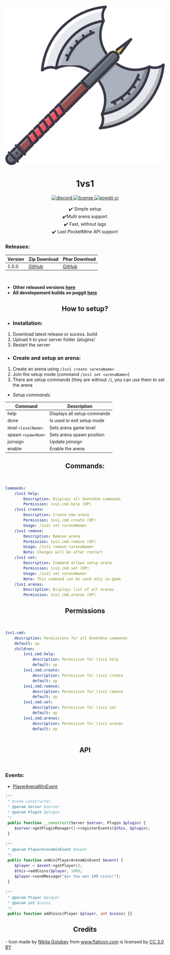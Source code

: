 
<a align="center"><img src="https://github.com/GamakCZ/1vs1/blob/master/icon.png?raw=true" height=20%></img></a>
<h1 align="center">1vs1</h1>

<div align="center">
	<a href="https://discord.gg/uwBf2jS">
        <img src="https://img.shields.io/badge/chat-on%20discord-7289da.svg" alt="discord">
    </a>
    <a href="https://github.com/GamakCZ/OneVsOne/blob/master/LICENSE">
        <img src="https://img.shields.io/badge/license-Apache%20License%202.0-yellowgreen.svg" alt="license">
    </a>
    <a href="https://poggit.pmmp.io/ci/GamakCZ/OneVsOne/OneVsOne">
        <img src="https://poggit.pmmp.io/ci.shield/GamakCZ/1vs1/1vs1" alt="poggit-ci">
    </a>
    <br><br>
    ✔️ Simple setup
    <br>
    ✔️Multi arena support
    <br>
    ✔️ Fast, without lags
    <br>
    ✔️ Last PocketMine API support
    <br>
    
</div>

### Releases:

| Version | Zip Download | Phar Download |
| --- | --- | --- |
| 1.0.0 | [GitHub](https://github.com/GamakCZ/1vs1/archive/1.0.0.zip) | [GitHub](https://github.com/GamakCZ/1vs1/releases/download/1.0.0/1vs1_v1.0.0.phar) |
<br>

- **Other released versions [here](https://github.com/GamakCZ/1vs1/releases)**
- **All developement builds on poggit [here](https://poggit.pmmp.io/ci/GamakCZ/1vs1/1vs1)**

<div align="center">
	<h2>How to setup?</h2>
</div>

 - <h3>Installation:</h3>
 1. Download latest release or sucess. build
 2. Upload it to your server folder /plugins/
 3. Restart the server

-  <h3>Create and setup an arena:</h3>
1. Create an arena using `/1vs1 create <arenaName>`
2. Join the setup mode (command `/1vs1 set <arenaName>`)
3. There are setup commands (they are without `/`), you can use them to set the arena

- _Setup commands_:

| Command | Description |
| --- | --- |
| help | Displays all setup commands |
| done | Is used to exit setup mode |
| level `<levelName>` | Sets arena game level |
| spawn `<spawnNum>` | Sets arena spawn position |
| joinsign | Update joinsign |
| enable | Enable the arena |

<div align="center">
	<h2>Commands:</h2>
</div>
<br>

<p align="center">  

```yaml
Commands:
    /1vs1 help:
        Description: Displays all OneVsOne commands
        Permission: 1vs1.cmd.help (OP)
    /1vs1 create:
        Description: Create new arena
        Permission: 1vs1.cmd.create (OP)
        Usage: /1vs1 set <arenaName>
    /1vs1 remove:
        Description: Remove arena
        Permission: 1vs1.cmd.remove (OP)
        Usage: /1vs1 remove <arenaName>
        Note: Changes will be after restart
    /1vs1 set:
        Description: Command allows setup arena
        Permission: 1vs1.cmd.set (OP)
        Usage: /1vs1 set <arenaName>
        Note: This command can be used only in-game
    /1vs1 arenas:
        Description: Displays list of all arenas
        Permission: 1vs1.cmd.arenas (OP)
```
</p>

<div align="center">
	<h2>Permissions</h2>
</div>
<br>

<p align="center">

```yaml
1vs1.cmd:  
    description: Permissions for all OneVsOne commands
    default: op  
    children:  
        1vs1.cmd.help:
            description: Permission for /1vs1 help  
            default: op  
        1vs1.cmd.create:  
            description: Permission for /1vs1 create  
            default: op
        1vs1.cmd.remove:
            description: Permission for /1vs1 remove
            default: op
        1vs1.cmd.set:  
            description: Permission for /1vs1 set  
            default: op  
        1vs1.cmd.arenas:  
            description: Permission for /1vs1 arenas  
            default: op    
			
```
</p>

<div align="center">
	<h2>API</h2>
</div>
<br>

<h3>Events:</h3>

- [PlayerArenaWinEvent](https://github.com/GamakCZ/1vs1/blob/master/1vs1/src/onevsone/event/PlayerArenaWinEvent.php)

```php
/**  
 * Arena constructor.
 * @param Server $server  
 * @param Plugin $plugin  
 */
 public function __construct(Server $server, Plugin $plugin) {  
    $server->getPluginManager()->registerEvents($this, $plugin);  
 }  
  
/**  
 * @param PlayerArenaWinEvent $event  
 */
 public function onWin(PlayerArenaWinEvent $event) {  
    $player = $event->getPlayer();  
    $this->addCoins($player, 100);  
    $player->sendMessage("§a> You won 100 coins!");  
 }  
		
/**  
 * @param Player $player  
 * @param int $coins  
 */
 public function addCoins(Player $player, int $coins) {}
```

<div align="center">
    <h2>Credits</h2>
</div>

<div>- Icon made by <a href="https://www.flaticon.com/authors/nikita-golubev" title="Nikita Golubev">Nikita Golubev</a> from <a href="https://www.flaticon.com/" 			    title="Flaticon">www.flaticon.com</a> is licensed by <a href="http://creativecommons.org/licenses/by/3.0/" 			    title="Creative Commons BY 3.0" target="_blank">CC 3.0 BY</a></div>

